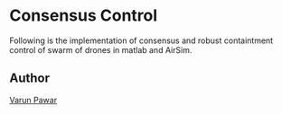 # Consensus Control
Following is the implementation of consensus and robust containtment control of swarm of drones in matlab and AirSim. 
## Author
[Varun Pawar](mailto:varunpwr897@gmail.com)
